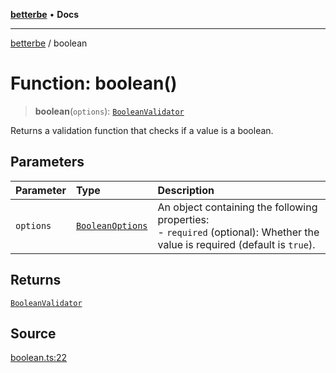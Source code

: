 [**betterbe**](../README.md) • **Docs**

---

[betterbe](../README.md) / boolean

# Function: boolean()

> **boolean**(`options`): [`BooleanValidator`](../interfaces/BooleanValidator.md)

Returns a validation function that checks if a value is a boolean.

## Parameters

| Parameter | Type                                                | Description                                                                                                                     |
| :-------- | :-------------------------------------------------- | :------------------------------------------------------------------------------------------------------------------------------ |
| `options` | [`BooleanOptions`](../interfaces/BooleanOptions.md) | An object containing the following properties:<br />- `required` (optional): Whether the value is required (default is `true`). |

## Returns

[`BooleanValidator`](../interfaces/BooleanValidator.md)

## Source

[boolean.ts:22](https://github.com/ericvera/betterbe/blob/main/src/boolean.ts#L22)
